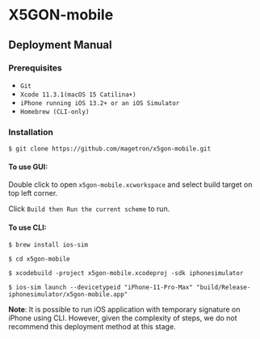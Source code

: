 # X5GON-mobile

## Deployment Manual

### Prerequisites

* `Git`
* `Xcode 11.3.1(macOS 15 Catilina+)`
* `iPhone running iOS 13.2+ or an iOS Simulator`
* `Homebrew (CLI-only)`

### Installation

`$ git clone https://github.com/magetron/x5gon-mobile.git`

#### To use GUI:

Double click to open `x5gon-mobile.xcworkspace` and select build target on top left corner.

Click `Build then Run the current scheme` to run.

#### To use CLI:

`$ brew install ios-sim`

`$ cd x5gon-mobile`

`$ xcodebuild -project x5gon-mobile.xcodeproj -sdk iphonesimulator`

`$ ios-sim launch --devicetypeid "iPhone-11-Pro-Max" "build/Release-iphonesimulator/x5gon-mobile.app"`

**Note**: It is possible to run iOS application with temporary signature on iPhone using CLI. However, given the complexity of steps, we do not recommend this deployment method at this stage.


